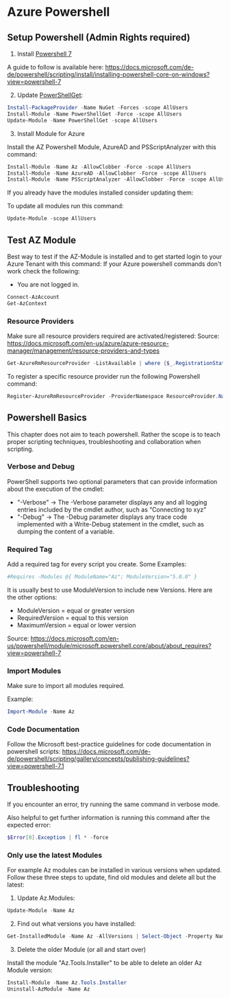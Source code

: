 # Azure Powershell

## Setup Powershell (Admin Rights required)

1. Install [Powershell 7](https://github.com/PowerShell/powershell/releases)

A guide to follow is available here: https://docs.microsoft.com/de-de/powershell/scripting/install/installing-powershell-core-on-windows?view=powershell-7

2. Update [PowerShellGet](https://github.com/Azure/azure-powershell):

```powershell
Install-PackageProvider -Name NuGet -Forces -scope AllUsers
Install-Module -Name PowerShellGet -Force -scope AllUsers
Update-Module -Name PowerShellGet -scope AllUsers
```

3. Install Module for Azure

Install the AZ Powershell Module, AzureAD and PSScriptAnalyzer with this command:

```powershell
Install-Module -Name Az -AllowClobber -Force -scope AllUsers
Install-Module -Name AzureAD -AllowClobber -Force -scope AllUsers
Install-Module -Name PSScriptAnalyzer -AllowClobber -Force -scope AllUsers
```

If you already have the modules installed consider updating them:

To update all modules run this command:

```powershell
Update-Module -scope AllUsers
```

## Test AZ Module

Best way to test if the AZ-Module is installed and to get started login to your Azure Tenant with this command:
If your Azure powershell commands don't work check the following:

- You are not logged in.

```powershell
Connect-AzAccount
Get-AzContext
```

### Resource Providers

Make sure all resource providers required are activated/registered:
Source: <https://docs.microsoft.com/en-us/azure/azure-resource-manager/management/resource-providers-and-types>

```powershell
Get-AzureRmResourceProvider -ListAvailable | where {$_.RegistrationState -eq "Registered"} | Select ProviderNamespace, RegistrationState
```

To register a specific resource provider run the following Powershell command:

```powershell
Register-AzureRmResourceProvider -ProviderNamespace ResourceProvider.Name
```

## Powershell Basics

This chapter does not aim to teach powershell. Rather the scope is to teach proper scripting techniques, troubleshooting and collaboration when scripting.

### Verbose and Debug

PowerShell supports two optional parameters that can provide information about the execution of the cmdlet:

- "-Verbose" -> The -Verbose parameter displays any and all logging entries included by the cmdlet author, such as “Connecting to xyz”
- "-Debug"  -> The -Debug parameter displays any trace code implemented with a Write-Debug statement in the cmdlet, such as dumping the content of a variable.

### Required Tag

Add a required tag for every script you create.
Some Examples:

```powershell
#Requires -Modules @{ ModuleName="Az"; ModuleVersion="5.0.0" }
```

It is usually best to use ModuleVersion to include new Versions. Here are the other options:

- ModuleVersion = equal or greater version
- RequiredVersion = equal to this version
- MaximumVersion = equal or lower version

Source: <https://docs.microsoft.com/en-us/powershell/module/microsoft.powershell.core/about/about_requires?view=powershell-7>

### Import Modules

Make sure to import all modules required.

Example:

```powershell
Import-Module -Name Az
```

### Code Documentation

Follow the Microsoft best-practice guidelines for code documentation in powershell scripts:
<https://docs.microsoft.com/de-de/powershell/scripting/gallery/concepts/publishing-guidelines?view=powershell-7.1>

## Troubleshooting

If you encounter an error, try running the same command in verbose mode.

Also helpful to get further information is running this command after the expected error:

```powershell
$Error[0].Exception | fl * -force
```

### Only use the latest Modules

For example Az modules can be installed in various versions when updated.
Follow these three steps to update, find old modules and delete all but the latest:

1. Update Az.Modules:

```powershell
Update-Module -Name Az
```

2. Find out what versions you have installed:

```powershell
Get-InstalledModule -Name Az -AllVersions | Select-Object -Property Name, Version
```

3. Delete the older Module (or all and start over)

Install the module "Az.Tools.Installer" to be able to delete an older Az Module version:

```powershell
Install-Module -Name Az.Tools.Installer
Uninstall-AzModule -Name Az
```

